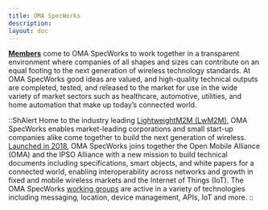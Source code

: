 ```yaml
---
title: OMA SpecWorks
description:
layout: doc
---
```


[**Members**](/omaspecworks/membership) come to OMA SpecWorks to work together in a transparent environment where companies of all shapes and sizes can contribute on an equal footing to the next generation of wireless technology standards. At OMA SpecWorks good ideas are valued, and high-quality technical outputs are completed, tested, and released to the market for use in the wide variety of market sectors such as healthcare, automotive, utilities, and home automation that make up today’s connected world.

::ShAlert
Home to the industry leading [LightweightM2M (LwM2M)](), OMA SpecWorks enables market-leading corporations and small start-up companies alike come together to build the next generation of wireless. [Launched in 2018](), OMA SpecWorks joins together the Open Mobile Alliance (OMA) and the IPSO Alliance with a new mission to build technical documents including specifications, smart objects, and white papers for a connected world, enabling interoperability across networks and growth in fixed and mobile wireless markets and the Internet of Things (IoT). The OMA SpecWorks [working groups]() are active in a variety of technologies including messaging, location, device management, APIs, IoT and more.
::

